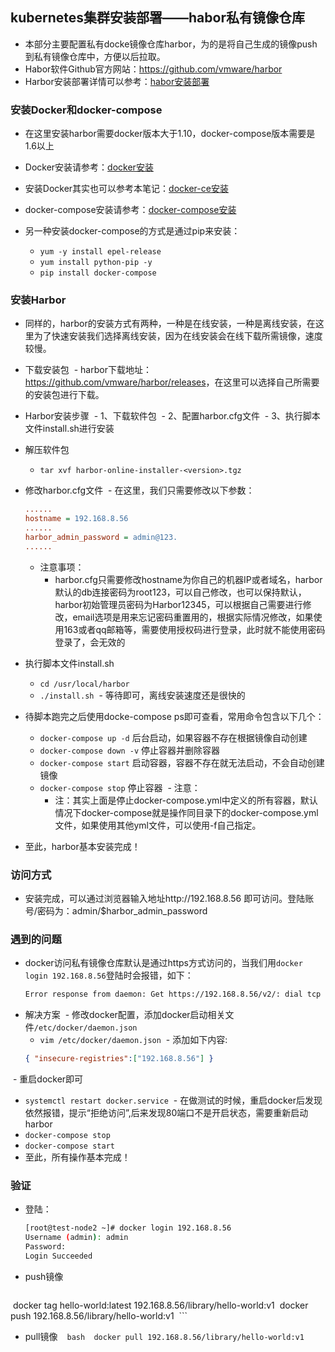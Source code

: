 ## kubernetes集群安装部署——habor私有镜像仓库
- 本部分主要配置私有docke镜像仓库harbor，为的是将自己生成的镜像push到私有镜像仓库中，方便以后拉取。
- Habor软件Github官方网站：<https://github.com/vmware/harbor>
- Harbor安装部署详情可以参考：[habor安装部署](https://github.com/vmware/harbor/blob/master/docs/installation_guide.md)

### 安装Docker和docker-compose
- 在这里安装harbor需要docker版本大于1.10，docker-compose版本需要是1.6以上
- Docker安装请参考：[docker安装](https://docs.docker.com/engine/installation)
- 安装Docker其实也可以参考本笔记：[docker-ce安装](../Docker/docker-install.md)

- docker-compose安装请参考：[docker-compose安装](https://docs.docker.com/compose/install)
- 另一种安装docker-compose的方式是通过pip来安装：
  - `yum -y install epel-release`
  - `yum install python-pip -y`
  - `pip install docker-compose`

### 安装Harbor
- 同样的，harbor的安装方式有两种，一种是在线安装，一种是离线安装，在这里为了快速安装我们选择离线安装，因为在线安装会在线下载所需镜像，速度较慢。
- 下载安装包
  - harbor下载地址：<https://github.com/vmware/harbor/releases>，在这里可以选择自己所需要的安装包进行下载。

- Harbor安装步骤
  - 1、下载软件包
  - 2、配置harbor.cfg文件
  - 3、执行脚本文件install.sh进行安装

- 解压软件包
  - `tar xvf harbor-online-installer-<version>.tgz`
- 修改harbor.cfg文件
  - 在这里，我们只需要修改以下参数：
    ``` cfg
    ......
    hostname = 192.168.8.56
    ......
    harbor_admin_password = admin@123.
    ......
    ```
   - 注意事项：
     - harbor.cfg只需要修改hostname为你自己的机器IP或者域名，harbor默认的db连接密码为root123，可以自己修改，也可以保持默认，harbor初始管理员密码为Harbor12345，可以根据自己需要进行修改，email选项是用来忘记密码重置用的，根据实际情况修改，如果使用163或者qq邮箱等，需要使用授权码进行登录，此时就不能使用密码登录了，会无效的
- 执行脚本文件install.sh
  - `cd /usr/local/harbor`
  - `./install.sh`
  - 等待即可，离线安装速度还是很快的
- 待脚本跑完之后使用docke-compose ps即可查看，常用命令包含以下几个：
  - `docker-compose up -d`  后台启动，如果容器不存在根据镜像自动创建
  - `docker-compose down -v` 停止容器并删除容器
  - `docker-compose start`  启动容器，容器不存在就无法启动，不会自动创建镜像
  - `docker-compose stop`  停止容器
  - 注意：
    - 注：其实上面是停止docker-compose.yml中定义的所有容器，默认情况下docker-compose就是操作同目录下的docker-compose.yml文件，如果使用其他yml文件，可以使用-f自己指定。

- 至此，harbor基本安装完成！

### 访问方式
- 安装完成，可以通过浏览器输入地址http://192.168.8.56 即可访问。登陆账号/密码为：admin/$harbor_admin_password

### 遇到的问题
- docker访问私有镜像仓库默认是通过https方式访问的，当我们用`docker login 192.168.8.56`登陆时会报错，如下：
  ``` bash
  Error response from daemon: Get https://192.168.8.56/v2/: dial tcp 192.168.8.56
  ```
- 解决方案
  - 修改docker配置，添加docker启动相关文件`/etc/docker/daemon.json`
  - `vim /etc/docker/daemon.json`
  - 添加如下内容:
  ``` json
  { "insecure-registries":["192.168.8.56"] }
  ```
  - 重启docker即可
  - `systemctl restart docker.service`
  - 在做测试的时候，重启docker后发现依然报错，提示“拒绝访问”,后来发现80端口不是开启状态，需要重新启动harbor
  - `docker-compose stop`
  - `docker-compose start`
- 至此，所有操作基本完成！

### 验证
- 登陆：
  ``` bash
  [root@test-node2 ~]# docker login 192.168.8.56
  Username (admin): admin
  Password: 
  Login Succeeded
  ```
- push镜像
  ``` bash
  docker tag hello-world:latest 192.168.8.56/library/hello-world:v1
  docker push 192.168.8.56/library/hello-world:v1
  ```
- pull镜像
  ``` bash
  docker pull 192.168.8.56/library/hello-world:v1
  ```
